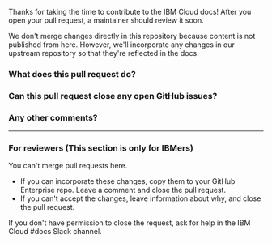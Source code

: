Thanks for taking the time to contribute to the IBM Cloud docs! After you open your pull request, a maintainer should review it soon.

We don't merge changes directly in this repository because content is not published from here. However, we'll incorporate any changes in our upstream repository so that they're reflected in the docs.

### What does this pull request do?

<!--- Replace this text with a summary of the changes in this pull request. Include why the changes are needed and context about the changes. --->

### Can this pull request close any open GitHub issues?

<!--- If there is a GitHub issue for the changes, link to it. --->

###  Any other comments?

<!-- Add additional information or screenshots that you think we need.-->

---

### For reviewers (This section is only for IBMers)

You can't merge pull requests here.

- If you can incorporate these changes, copy them to your GitHub Enterprise repo. Leave a comment and close the pull request.
- If you can't accept the changes, leave information about why, and close the pull request.

If you don't have permission to close the request, ask for help in the IBM Cloud \#docs Slack channel.
